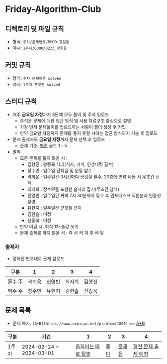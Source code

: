 # Friday-Algorithm-Club


## 디렉토리 및 파일 규칙 
- 형식: `주차/문제번호/MMDD_홍길동`
- 예시: `1주차/0000/0223_곽희웅`


## 커밋 규칙
- 형식: `주차 문제이름 solved`
- 예시: `1주차 폰켓몬 solved`


## 스터디 규칙
- 매주 **금요일 자정**까지 3문제 모두 풀이 및 주석 업로드
  - 주석은 문제에 대한 접근 방식 및 사용 자료구조 중심으로 설명
  - 가장 먼저 문제풀이를 업로드하는 사람이 폴더 생성 후 커밋
  - 만약 금요일 자정까지 문제를 풀지 못할 시에는 접근 방식까지 기술 후 업로드
- 문제 출제자도 **금요일 자정**까지 문제 선택 후 업로드
  - 출제 기준: [백준](https://www.acmicpc.net/) 골드 1 - 5
- 벌칙
  - 모든 문제를 풀지 않을 시 : 
    - 김형진 : 왕종욱 식데(식사, 커피, 인생네컷 필수)
    - 장수민 : 일주일 단백질 및 운동 압수
    - 곽희웅 : 일주일간 3시간마다 군것질 필수, 20층에 면류 나올 시 무조건 선택
    - 최지희 : 장수민을 포함한 술자리 잡기(무조건 참석)
    - 전영빈 : 일주일간 싸피 7시 30분까지 등교 후 인포데스크 직원분과 인증샷 촬영
    - 유현지 : 일주일간 군것질 금지
    - 김한슬 : 미정
    - 신종욱 : 미정
  - 만약 어길 시, 회식 1차 술값 쏘기
  - 문제 출제를 하지 않을 시 : 즉 시 커 피 후 배 달

### 출제자
- 정해진 번호대로 문제 업로드

|구분|1|2|3|4|
|----|-|-|-|-|
|홀수 주|곽희웅|전영빈|최지희|김형진|
|짝수 주|장수민|유현지|김한슬|신종욱|

## 문제 목록
- 문제 예시: `[A+B](https://www.acmicpc.net/problem/1000)` => [A+B](https://www.acmicpc.net/problem/1000)

|구분|기간|1|2|3|4|
|----|----|-|-|-|-|
|1주차|2024-02-24 ~ 2024-03-01|[움직이는 미로 탈출](https://www.acmicpc.net/problem/16954)|[좋다](https://www.acmicpc.net/problem/1253)|[문제집](https://www.acmicpc.net/problem/1766)|[형진 문제 출제 예정](https://www.acmicpc.net/problem/)|
